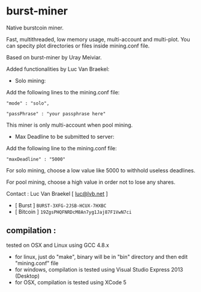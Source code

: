 burst-miner
===========

Native burstcoin miner.

Fast, multithreaded, low memory usage, multi-account and multi-plot.
You can specity plot directories or files inside mining.conf file.

Based on burst-miner by Uray Meiviar.

Added functionalities by Luc Van Braekel:

+ Solo mining:

Add the following lines to the mining.conf file:

`"mode" : "solo",`

`"passPhrase" : "your passphrase here"`

This miner is only multi-account when pool mining.

+ Max Deadline to be submitted to server:

Add the following line to the mining.conf file:

`"maxDeadline" : "5000"`

For solo mining, choose a low value like 5000 to withhold useless deadlines.

For pool mining, choose a high value in order not to lose any shares.

Contact : Luc Van Braekel [ luc@lvb.net ]

+ [ Burst   ] `BURST-3XFG-2JSB-HCUX-7HXBC`
+ [ Bitcoin ] `19ZgsPHQFNRDcM8An7yg1Jaj87F1VwN7ci`

## compilation :
tested on OSX and Linux using GCC 4.8.x

+ for linux, just do "make", binary will be in "bin" directory and then edit "mining.conf" file
+ for windows, compilation is tested using Visual Studio Express 2013 (Desktop)
+ for OSX, compilation is tested using XCode 5
